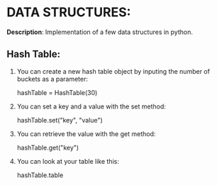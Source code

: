 # DATA STRUCTURES: 

**Description**: Implementation of a few data structures in python.

## Hash Table:

1. You can create a new hash table object by inputing the number of buckets as a parameter:

	hashTable = HashTable(30)

2. You can set a key and a value with the set method:

	hashTable.set("key", "value")

3. You can retrieve the value with the get method:

	hashTable.get("key")

4. You can look at your table like this:

	hashTable.table


